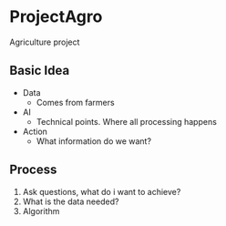 # ProjectAgro
Agriculture project

## Basic Idea
- Data
  - Comes from farmers
- AI
  - Technical points. Where all processing happens
- Action
  - What information do we want?
  
## Process
1) Ask questions, what do i want to achieve?
2) What is the data needed?
3) Algorithm
